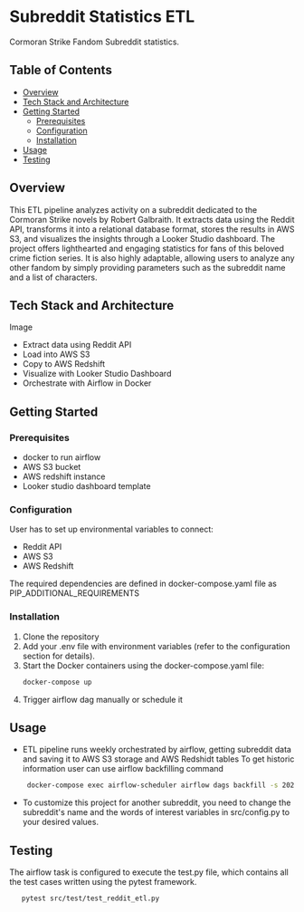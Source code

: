 # Subreddit Statistics ETL
Cormoran Strike Fandom Subreddit statistics.

## Table of Contents
- [Overview](#overview)
- [Tech Stack and Architecture](#tech-stack-and-architecture)
- [Getting Started](#getting-started)
  - [Prerequisites](#prerequisites)
  - [Configuration](#configuration)
  - [Installation](#installation)
- [Usage](#usage)
- [Testing](#testing)


## Overview
This ETL pipeline analyzes activity on a subreddit dedicated to the Cormoran Strike novels by Robert Galbraith. It extracts data using the Reddit API, transforms it into a relational database format, stores the results in AWS S3, and visualizes the insights through a Looker Studio dashboard.
The project offers lighthearted and engaging statistics for fans of this beloved crime fiction series. It is also highly adaptable, allowing users to analyze any other fandom by simply providing parameters such as the subreddit name and a list of characters.


## Tech Stack and Architecture
Image
+ Extract data using Reddit API
+ Load into AWS S3
+ Copy to AWS Redshift
+ Visualize with Looker Studio Dashboard
+ Orchestrate with Airflow in Docker

## Getting Started
### Prerequisites
- docker to run airflow
- AWS S3 bucket
- AWS redshift instance
- Looker studio dashboard template
  
### Configuration
User has to set up environmental variables to connect:
- Reddit API
- AWS S3
- AWS Redshift

The required  dependencies are defined in docker-compose.yaml file as PIP_ADDITIONAL_REQUIREMENTS

### Installation
1. Clone the repository  
2. Add your .env file with environment variables (refer to the configuration section for details).
3. Start the Docker containers using the docker-compose.yaml file:
   ```bash
   docker-compose up
4. Trigger airflow dag manually or schedule it

## Usage
+ ETL pipeline runs weekly orchestrated by airflow, getting subreddit data and saving it to AWS S3 storage and AWS Redshidt tables
To get historic information user can use airflow backfilling command
   ```bash
    docker-compose exec airflow-scheduler airflow dags backfill -s 2023-01-01 -e 2024-10-31 reddit_pipeline_dag

+ To customize this project for another subreddit, you need to change the subreddit's name and the words of interest variables in src/config.py to your desired values.

## Testing
The airflow task is configured to execute the test.py file, which contains all the test cases written using the pytest framework.
   ```bash
      pytest src/test/test_reddit_etl.py





   
